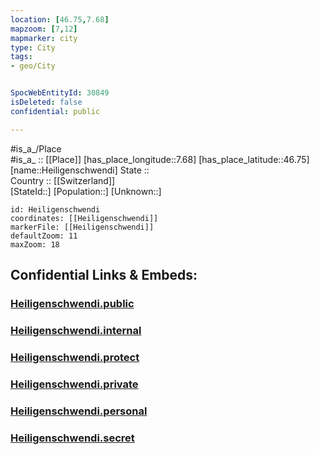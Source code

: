 ```yaml
---
location: [46.75,7.68] 
mapzoom: [7,12] 
mapmarker: city 
type: City
tags:
- geo/City


SpocWebEntityId: 30849
isDeleted: false
confidential: public

---
```

#is_a_/Place  
#is_a_ :: [[Place]] 
[has_place_longitude::7.68] 
[has_place_latitude::46.75] 
[name::Heiligenschwendi] 
State ::  
Country :: [[Switzerland]]  
[StateId::] 
[Population::] 
[Unknown::] 


```leaflet
id: Heiligenschwendi
coordinates: [[Heiligenschwendi]] 
markerFile: [[Heiligenschwendi]] 
defaultZoom: 11 
maxZoom: 18
```


## Confidential Links & Embeds: 

### [Heiligenschwendi.public](/_public/\Earth\Continent\Europe\Europe~Central\Switzerland\Switzerland~Cantons\Bern,Canton\CityHeiligenschwendi.public.md) 

### [Heiligenschwendi.internal](/_internal/\Earth\Continent\Europe\Europe~Central\Switzerland\Switzerland~Cantons\Bern,Canton\CityHeiligenschwendi.internal.md) 

### [Heiligenschwendi.protect](/_protect/\Earth\Continent\Europe\Europe~Central\Switzerland\Switzerland~Cantons\Bern,Canton\CityHeiligenschwendi.protect.md) 

### [Heiligenschwendi.private](/_private/\Earth\Continent\Europe\Europe~Central\Switzerland\Switzerland~Cantons\Bern,Canton\CityHeiligenschwendi.private.md) 

### [Heiligenschwendi.personal](/_personal/\Earth\Continent\Europe\Europe~Central\Switzerland\Switzerland~Cantons\Bern,Canton\CityHeiligenschwendi.personal.md) 

### [Heiligenschwendi.secret](/_secret/\Earth\Continent\Europe\Europe~Central\Switzerland\Switzerland~Cantons\Bern,Canton\CityHeiligenschwendi.secret.md)

